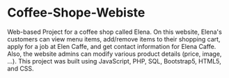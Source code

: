 # Coffee-Shope-Webiste
Web-based Project for a coffee shop called Elena.
On this website, Elena's customers can view menu items, add/remove items to their shopping cart, 
apply for a job at Elen Caffe, and get contact information for Elena Caffe.
Also, the website admins can modify various product details (price, image, ...).
This project was built using JavaScript, PHP, SQL, Bootstrap5, HTML5, and CSS.
